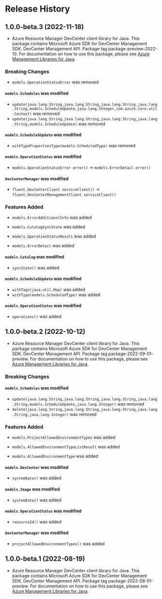 # Release History

## 1.0.0-beta.3 (2022-11-18)

- Azure Resource Manager DevCenter client library for Java. This package contains Microsoft Azure SDK for DevCenter Management SDK. DevCenter Management API. Package tag package-preview-2022-10. For documentation on how to use this package, please see [Azure Management Libraries for Java](https://aka.ms/azsdk/java/mgmt).

### Breaking Changes

* `models.OperationStatusError` was removed

#### `models.Schedules` was modified

* `update(java.lang.String,java.lang.String,java.lang.String,java.lang.String,models.ScheduleUpdate,java.lang.Integer,com.azure.core.util.Context)` was removed
* `update(java.lang.String,java.lang.String,java.lang.String,java.lang.String,models.ScheduleUpdate)` was removed

#### `models.Schedule$Update` was modified

* `withTypePropertiesType(models.ScheduledType)` was removed

#### `models.OperationStatus` was modified

* `models.OperationStatusError error()` -> `models.ErrorDetail error()`

#### `DevCenterManager` was modified

* `fluent.DevCenterClient serviceClient()` -> `fluent.DevCenterManagementClient serviceClient()`

### Features Added

* `models.ErrorAdditionalInfo` was added

* `models.CatalogSyncState` was added

* `models.OperationStatusResult` was added

* `models.ErrorDetail` was added

#### `models.Catalog` was modified

* `syncState()` was added

#### `models.Schedule$Update` was modified

* `withTags(java.util.Map)` was added
* `withType(models.ScheduledType)` was added

#### `models.OperationStatus` was modified

* `operations()` was added

## 1.0.0-beta.2 (2022-10-12)

- Azure Resource Manager DevCenter client library for Java. This package contains Microsoft Azure SDK for DevCenter Management SDK. DevCenter Management API. Package tag package-2022-09-01-preview. For documentation on how to use this package, please see [Azure Management Libraries for Java](https://aka.ms/azsdk/java/mgmt).

### Breaking Changes

#### `models.Schedules` was modified

* `update(java.lang.String,java.lang.String,java.lang.String,java.lang.String,models.ScheduleUpdate,java.lang.Integer)` was removed
* `delete(java.lang.String,java.lang.String,java.lang.String,java.lang.String,java.lang.Integer)` was removed

### Features Added

* `models.ProjectAllowedEnvironmentTypes` was added

* `models.AllowedEnvironmentTypeListResult` was added

* `models.AllowedEnvironmentType` was added

#### `models.DevCenter` was modified

* `systemData()` was added

#### `models.Image` was modified

* `systemData()` was added

#### `models.OperationStatus` was modified

* `resourceId()` was added

#### `DevCenterManager` was modified

* `projectAllowedEnvironmentTypes()` was added

## 1.0.0-beta.1 (2022-08-19)

- Azure Resource Manager DevCenter client library for Java. This package contains Microsoft Azure SDK for DevCenter Management SDK. DevCenter Management API. Package tag package-2022-08-01-preview. For documentation on how to use this package, please see [Azure Management Libraries for Java](https://aka.ms/azsdk/java/mgmt).
